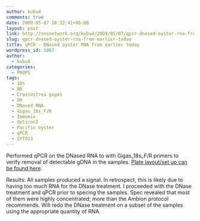 ```yaml
---
author: kubu4
comments: true
date: 2009-05-07 18:32:41+00:00
layout: post
link: http://onsnetwork.org/kubu4/2009/05/07/qpcr-dnased-oyster-rna-from-earlier-today/
slug: qpcr-dnased-oyster-rna-from-earlier-today
title: qPCR - DNased oyster RNA from earlier today
wordpress_id: 1087
author:
  - kubu4
categories:
  - PROPS
tags:
  - 18s
  - BB
  - Crassostrea gigas
  - DH
  - DNased RNA
  - Gigas_18s_F/R
  - Immomix
  - Opticon2
  - Pacific oyster
  - qPCR
  - SYTO13
---
```


Performed qPCR on the DNased RNA to with Gigas_18s_F/R primers to verify removal of detectable gDNA in the samples. [Plate layout/set up can be found here](http://eagle.fish.washington.edu/Arabidopsis/Notebook%20Workup%20Files/20090507-01.jpg).

Results: All samples produced a signal. In retrospect, this is likely due to having too much RNA for the DNase treatment. I proceeded with the DNase treatment and qPCR prior to specing the samples. Spec revealed that most of them were highly concentrated; more than the Ambion protocol recommends. Will redo the DNase treatment on a subset of the samples using the appropriate quantity of RNA.
